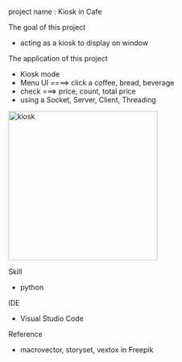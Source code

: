 project name : Kiosk in Cafe

The goal of this project
- acting as a kiosk to display on window

The application of this project
- Kiosk mode
- Menu UI ====> click a coffee, bread, beverage
- check ===> price, count, total price 
- using a Socket, Server, Client, Threading

<img width="296" alt="kiosk" src="https://github.com/lee1234435/Transport/assets/133578714/932da754-6a3f-487e-bea2-132cd6986719">
  
Skill
- python

IDE
- Visual Studio Code

Reference
- macrovector, storyset, vextox in Freepik










